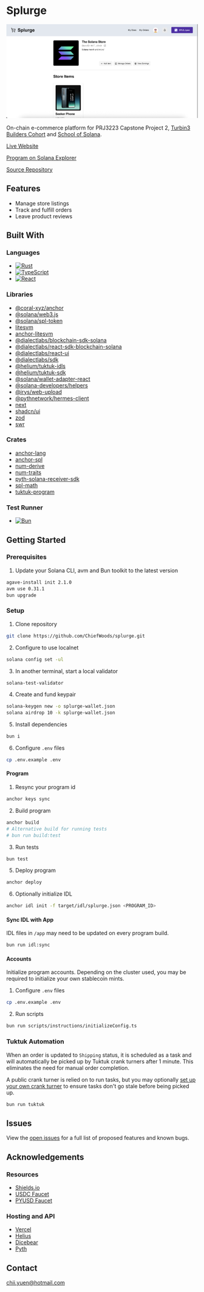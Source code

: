 # Splurge

![Preview](preview.png)

On-chain e-commerce platform for PRJ3223 Capstone Project 2, [Turbin3 Builders Cohort](https://turbin3.com/) and [School of Solana](https://ackee.xyz/school-of-solana).

[Live Website](https://splurge-psi.vercel.app/)

[Program on Solana Explorer](https://explorer.solana.com/address/SPLGn8gSbch6dmHL4Z4HBFc2kCbSpFUMxXZPF2XC3Nd?cluster=devnet)

[Source Repository](https://github.com/ChiefWoods/splurge)

## Features

- Manage store listings
- Track and fulfill orders
- Leave product reviews

## Built With

### Languages

- [![Rust](https://img.shields.io/badge/Rust-f75008?style=for-the-badge&logo=rust)](https://www.rust-lang.org/)
- [![TypeScript](https://img.shields.io/badge/TypeScript-ffffff?style=for-the-badge&logo=typescript)](https://www.typescriptlang.org/)
- [![React](https://img.shields.io/badge/React-23272f?style=for-the-badge&logo=react)](https://react.dev/)

### Libraries

- [@coral-xyz/anchor](https://www.anchor-lang.com/)
- [@solana/web3.js](https://solana-labs.github.io/solana-web3.js/)
- [@solana/spl-token](https://solana-labs.github.io/solana-program-library/token/js/)
- [litesvm](https://github.com/LiteSVM/litesvm/tree/master/crates/node-litesvm)
- [anchor-litesvm](https://github.com/LiteSVM/anchor-litesvm/)
- [@dialectlabs/blockchain-sdk-solana](https://dialect.to/)
- [@dialectlabs/react-sdk-blockchain-solana](https://dialect.to/)
- [@dialectlabs/react-ui](https://dialect.to/)
- [@dialectlabs/sdk](https://dialect.to/)
- [@helium/tuktuk-idls](https://github.com/helium/tuktuk)
- [@helium/tuktuk-sdk](https://github.com/helium/tuktuk)
- [@solana/wallet-adapter-react](https://github.com/anza-xyz/wallet-adapter)
- [@solana-developers/helpers](https://github.com/solana-developers/helpers)
- [@irys/web-upload](https://irys.xyz/)
- [@pythnetwork/hermes-client](https://www.pyth.network/)
- [next](https://nextjs.org/)
- [shadcn/ui](https://ui.shadcn.com/)
- [zod](https://zod.dev/)
- [swr](https://swr.vercel.app/)

### Crates

- [anchor-lang](https://docs.rs/anchor-lang/latest/anchor_lang/)
- [anchor-spl](https://docs.rs/anchor-spl/latest/anchor_spl/)
- [num-derive](https://docs.rs/num-derive/latest/num_derive/)
- [num-traits](https://docs.rs/num-traits/latest/num_traits/)
- [pyth-solana-receiver-sdk](https://docs.rs/pyth-solana-receiver-sdk/latest/pyth_solana_receiver_sdk/)
- [spl-math](https://docs.rs/spl-math/latest/spl_math/)
- [tuktuk-program](https://docs.rs/tuktuk-program/latest/tuktuk_program/)

### Test Runner

- [![Bun](https://img.shields.io/badge/Bun-000?style=for-the-badge&logo=bun)](https://bun.sh/)

## Getting Started

### Prerequisites

1. Update your Solana CLI, avm and Bun toolkit to the latest version

```bash
agave-install init 2.1.0
avm use 0.31.1
bun upgrade
```

### Setup

1. Clone repository

```bash
git clone https://github.com/ChiefWoods/splurge.git
```

2. Configure to use localnet

```bash
solana config set -ul
```

3. In another terminal, start a local validator

```bash
solana-test-validator
```

4. Create and fund keypair

```bash
solana-keygen new -o splurge-wallet.json
solana airdrop 10 -k splurge-wallet.json
```

5. Install dependencies

```bash
bun i
```

6. Configure `.env` files

```bash
cp .env.example .env
```

#### Program

1. Resync your program id

```bash
anchor keys sync
```

2. Build program

```bash
anchor build
# Alternative build for running tests
# bun run build:test
```

3. Run tests

```bash
bun test
```

5. Deploy program

```bash
anchor deploy
```

6. Optionally initialize IDL

```bash
anchor idl init -f target/idl/splurge.json <PROGRAM_ID>
```

#### Sync IDL with App

IDL files in `/app` may need to be updated on every program build.

```bash
bun run idl:sync
```

#### Accounts

Initialize program accounts. Depending on the cluster used, you may be required to initialize your own stablecoin mints.

1. Configure `.env` files

```bash
cp .env.example .env
```

2. Run scripts

```bash
bun run scripts/instructions/initializeConfig.ts
```

### Tuktuk Automation

When an order is updated to `Shipping` status, it is scheduled as a task and will automatically be picked up by Tuktuk crank turners after 1 minute. This eliminates the need for manual order completion.

A public crank turner is relied on to run tasks, but you may optionally [set up your own crank turner](https://www.tuktuk.fun/docs/running-a-crank-turner) to ensure tasks don't go stale before being picked up.

```bash
bun run tuktuk
```

## Issues

View the [open issues](https://github.com/ChiefWoods/splurge/issues) for a full list of proposed features and known bugs.

## Acknowledgements

### Resources

- [Shields.io](https://shields.io/)
- [USDC Faucet](https://faucet.circle.com/)
- [PYUSD Faucet](https://faucet.paxos.com/)

### Hosting and API

- [Vercel](https://vercel.com/)
- [Helius](https://www.helius.dev/)
- [Dicebear](https://www.dicebear.com/)
- [Pyth](https://www.pyth.network/)

## Contact

[chii.yuen@hotmail.com](mailto:chii.yuen@hotmail.com)
